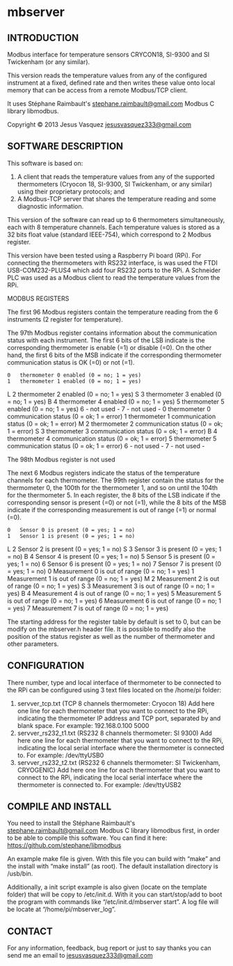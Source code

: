 mbserver
========

INTRODUCTION
------------

Modbus interface for temperature sensors CRYCON18, SI-9300 and SI Twickenham (or any similar). 

This version reads the temperature values from any of the configured 
instrument at a fixed, defined rate and then writes these value onto 
local memory that can be access from a remote Modbus/TCP client.

It uses Stéphane Raimbault's 
<stephane.raimbault@gmail.com> Modbus C library libmodbus. 

Copyright © 2013 Jesus Vasquez <jesusvasquez333@gmail.com>


SOFTWARE DESCRIPTION
--------------------

This software is based on:
1. A client that reads the temperature values from any of the supported thermometers (Cryocon 18, SI-9300, SI Twickenham, or any similar) using their proprietary protocols; and
2. A Modbus-TCP server that shares the temperature reading and some diagnostic information.

This version of the software can read up to 6 thermometers simultaneously, each with 8 temperature channels. Each temperature values is stored as a 32 bits float value (standard IEEE-754), which correspond to 2 Modbus register.

This version have been tested using a Raspberry Pi board (RPi). For connecting the thermometers with RS232 interface, is was used the FTDI USB-COM232-PLUS4 which add four RS232 ports to the RPi. A Schneider PLC was used as a Modbus client to read the temperature values from the RPi.

MODBUS REGISTERS 

The first 96 Modbus registers contain the temperature reading from the 6 instruments (2 register for temperature).

The 97th Modbus register contains information about the communication status with each instrument. The first 6 bits of the LSB indicate is the corresponding thermometer is enable (=1) or disable (=0). On the other hand, the first 6 bits of the MSB indicate if the corresponding thermometer communication status is OK (=0) or not (=1).

	0	thermometer 0 enabled (0 = no; 1 = yes)
	1	thermometer 1 enabled (0 = no; 1 = yes)
L	2	thermometer 2 enabled (0 = no; 1 = yes)
S	3	thermometer 3 enabled (0 = no; 1 = yes)
B	4	thermometer 4 enabled (0 = no; 1 = yes)
	5	thermometer 5 enabled (0 = no; 1 = yes)
	6	- not used -
	7	- not used -
	0	thermometer 0 communication status (0 = ok; 1 = error)
	1	thermometer 1 communication status (0 = ok; 1 = error)
M	2	thermometer 2 communication status (0 = ok; 1 = error)
S	3	thermometer 3 communication status (0 = ok; 1 = error)
B	4	thermometer 4 communication status (0 = ok; 1 = error)
	5	thermometer 5 communication status (0 = ok; 1 = error)
	6	- not used -
	7	- not used -							

The 98th Modbus register is not used

The next 6 Modbus registers indicate the status of the temperature channels for each thermometer. The 99th register contain the status for the thermometer 0, the 100th for the thermometer 1, and so on until the 104th for the thermometer 5. In each register, the 8 bits of the LSB indicate if the corresponding sensor is present (=0) or not (=1), while the 8 bits of the MSB indicate if the corresponding measurement is out of range (=1) or normal (=0).

	0	Sensor 0 is present (0 = yes; 1 = no)
	1	Sensor 1 is present (0 = yes; 1 = no)
L	2	Sensor 2 is present (0 = yes; 1 = no)
S	3	Sensor 3 is present (0 = yes; 1 = no)
B	4	Sensor 4 is present (0 = yes; 1 = no)
	5	Sensor 5 is present (0 = yes; 1 = no)
	6	Sensor 6 is present (0 = yes; 1 = no)
	7	Sensor 7 is present (0 = yes; 1 = no)
	0	Measurement 0 is out of range (0 = no; 1 = yes)
	1	Measurement 1 is out of range (0 = no; 1 = yes)
M	2	Measurement 2 is out of range (0 = no; 1 = yes)
S	3	Measurement 3 is out of range (0 = no; 1 = yes)
B	4	Measurement 4 is out of range (0 = no; 1 = yes)
	5	Measurement 5 is out of range (0 = no; 1 = yes)
	6	Measurement 6 is out of range (0 = no; 1 = yes)
	7	Measurement 7 is out of range (0 = no; 1 = yes)

The starting address for the register table by default is set to 0, but can be modify on the mbserver.h header file. It is possible to modify also the position of the status register as well as the number of thermometer and other parameters. 

CONFIGURATION
-------------

There number, type and local interface of thermometer to be connected to the RPi can be configured using 3 text files located on the /home/pi folder:

1. servver_tcp.txt		(TCP 8 channels thermometer: Cryocon 18)
Add here one line for each thermometer that you want to connect to the RPi, indicating the thermometer IP address and TCP port, separated by and blank space. For example: 192.168.0.100 5000
2. servver_rs232_t1.txt	(RS232 8 channels thermometer: SI 9300)
Add here one line for each thermometer that you want to connect to the RPi, indicating the local serial interface where the thermometer is connected to. For example: /dev/ttyUSB0
3. servver_rs232_t2.txt	(RS232 6 channels thermometer: SI Twickenham, CRYOGENIC)
Add here one line for each thermometer that you want to connect to the RPi, indicating the local serial interface where the thermometer is connected to. For example: /dev/ttyUSB2

COMPILE AND INSTALL
-------------------

You need to install the Stéphane Raimbault's 
<stephane.raimbault@gmail.com> Modbus C library libmodbus first, in order to be able to compile this software. You can find it here: https://github.com/stephane/libmodbus

An example make file is given. With this file you can build with “make” and the install with “make install” (as root). The default installation directory is /usb/bin.

Additionally, a init script example is also given (locate on the template folder) that will be copy to /etc/init.d. With it you can start/stop/add to boot the program with commands like “/etc/init.d/mbserver start”. A log file will be locate at “/home/pi/mbserver_log”.

CONTACT
-------

For any information, feedback, bug report or just to say thanks you can send me an email to jesusvasquez333@gmail.com